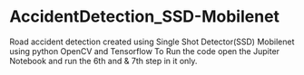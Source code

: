 # AccidentDetection_SSD-Mobilenet
Road accident detection created using Single Shot Detector(SSD) Mobilenet using python OpenCV and Tensorflow
To Run the code open the Jupiter Notebook and run the 6th and & 7th step in it only.
